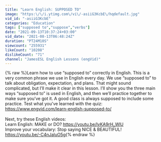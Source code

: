 ```yaml
---
title: "Learn English: SUPPOSED TO"
image: "https:\/\/i.ytimg.com\/vi\/-asiiG3KcbE\/hqdefault.jpg"
vid_id: "-asiiG3KcbE"
categories: "Education"
tags: ["supposed to","suppose","verbs"]
date: "2021-09-13T10:37:24+03:00"
vid_date: "2021-08-13T06:48:24Z"
duration: "PT24M10S"
viewcount: "255931"
likeCount: "10208"
dislikeCount: "71"
channel: "JamesESL English Lessons (engVid)"
---
```

{% raw %}Learn how to use “supposed to” correctly in English. This is a very common phrase we use in English every day. We use “supposed to” to talk about obligation, expectation, and plans. That might sound complicated, but I’ll make it clear in this lesson. I’ll show you the three main ways “supposed to” is used in English, and then we’ll practice together to make sure you’ve got it. A good class is always supposed to include some practice. Test what you've learned with the quiz: <a rel="nofollow" target="blank" href="https://www.engvid.com/learn-english-supposed-to/">https://www.engvid.com/learn-english-supposed-to/</a><br /><br />Next, try these English videos:<br />Learn English: MAKE or DO? <a rel="nofollow" target="blank" href="https://youtu.be/lvKA9rH_WlU">https://youtu.be/lvKA9rH_WlU</a><br />Improve your vocabulary: Stop saying NICE &amp; BEAUTIFUL! <a rel="nofollow" target="blank" href="https://youtu.be/-C4nJaluO5g">https://youtu.be/-C4nJaluO5g</a>{% endraw %}
